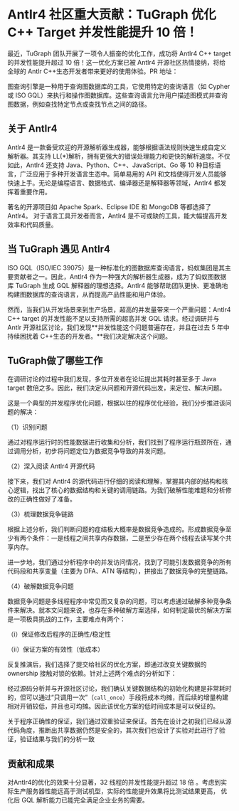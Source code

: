 

# Antlr4 社区重大贡献：TuGraph 优化 C++ Target 并发性能提升 10 倍！

最近，TuGraph 团队开展了一项令人振奋的优化工作，成功将 Antlr4 C++ target 的并发性能提升超过 10 倍！这一优化方案已被 Antlr4 开源社区热情接纳，将给全球的 Antlr C++生态开发者带来更好的使用体验。PR 地址：

图查询引擎是一种用于查询图数据库的工具，它使用特定的查询语言（如 Cypher 或 ISO GQL）来执行和操作图数据库。这些查询语言允许用户描述图模式并查询图数据，例如查找特定节点或查找节点之间的路径。

## 关于 Antlr4

Antlr4 是一款备受欢迎的开源解析器生成器，能够根据语法规则快速生成自定义解析器。其支持 LL(\*)解析，拥有更强大的错误处理能力和更快的解析速度。不仅如此，Antlr4 还支持 Java、Python、C++、JavaScript、Go 等 10 种目标语言，广泛应用于多种开发语言生态中。简单易用的 API 和文档使得开发人员能够快速上手。无论是编程语言、数据格式、编译器还是解释器等领域，Antlr4 都发挥着重要作用。

著名的开源项目如 Apache Spark、Eclipse IDE 和 MongoDB 等都选择了 Antlr4。 对于语言工具开发者而言，Antlr4 是不可或缺的工具，能大幅提高开发效率和代码质量。

## 当 TuGraph 遇见 Antlr4

ISO GQL（ISO/IEC 39075）是一种标准化的图数据库查询语言，蚂蚁集团是其主要贡献者之一。因此，Antlr4 作为一种强大的解析器生成器，成为了蚂蚁图数据库 TuGraph 生成 GQL 解释器的理想选择。Antlr4 能够帮助团队更快、更准确地构建图数据库的查询语言，从而提高产品性能和用户体验。

然而，当我们从开发场景来到生产场景，超高的并发量带来一个严重问题：Antlr4 C++ target 的并发性能不足以支持所需的超高并发 GQL 请求。经过调研并与 Antlr 开源社区讨论，我们发现\*\*并发性能这个问题普遍存在，并且在过去 5 年中持续困扰着 C++生态的开发者。\*\*我们决定解决这个问题。

## TuGraph做了哪些工作

在调研讨论的过程中我们发现，多位开发者在论坛提出其耗时甚至多于 Java target 数倍之多。因此，我们决定从问题和开源代码出发，来定位、解决问题。

这是一个典型的并发程序优化问题，根据以往的程序优化经验，我们分步推进该问题的解决：

（1）识别问题

通过对程序运行时的性能数据进行收集和分析，我们找到了程序运行瓶颈所在，通过调用分析，初步将问题定位为数据竞争导致的并发问题。

（2）深入阅读 Antlr4 开源代码

接下来，我们对 Antlr4 的源代码进行仔细的阅读和理解，掌握其内部的结构和核心逻辑，找出了核心的数据结构和关键的调用链路。为我们破解性能难题和分析修改的正确性做好了准备。

（3）梳理数据竞争链路

根据上述分析，我们判断问题的症结极大概率是数据竞争造成的。形成数据竞争至少有两个条件：一是线程之间共享内存数据，二是至少存在两个线程去读写某个共享内存。

进一步地，我们通过分析程序中的并发访问情况，找到了可能引发数据竞争的所有代码段和共享变量（主要为 DFA、ATN 等结构），拼接出了数据竞争的完整链路。

（4）破解数据竞争问题

数据竞争问题是多线程程序中常见而又复杂的问题，可以考虑通过破解多种竞争条件来解决。就本文问题来说，也存在多种破解方案选择，如何制定最优的解决方案是一项极具挑战的工作，主要难点有两个：

（i）保证修改后程序的正确性/稳定性

（ii）保证方案的有效性（低成本）

反复推演后，我们选择了提交给社区的优化方案，即通过改变关键数据的 ownership 接触对锁的依赖。针对上述两个难点的分析如下：

经过源码分析并与开源社区讨论，我们确认关键数据结构的初始化构建是非常耗时的，但可以通过“只调用一次”（`call_once`）手段将成本均摊，而后续的增量构建相对开销较低，并且也可均摊。因此该优化方案的低时间成本是可以保证的。

关于程序正确性的保证，我们通过双重验证来保证。首先在设计之初我们已经从源代码角度，推断出共享数据仍然是安全的，其次我们也设计了实验对此进行了验证，验证结果与我们的分析一致

## 贡献和成果

对Antlr4的优化的效果十分显著，32 线程的并发性能提升超过 18 倍 。考虑到实际生产服务器性能远高于测试机型，实际的性能提升效果将比测试结果更高， 优化后 GQL 解析能力已能完全满足企业业务的需要。

